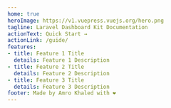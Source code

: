 ```yaml
---
home: true
heroImage: https://v1.vuepress.vuejs.org/hero.png
tagline: Laravel Dashboard Kit Documentation
actionText: Quick Start →
actionLink: /guide/
features:
- title: Feature 1 Title
  details: Feature 1 Description
- title: Feature 2 Title
  details: Feature 2 Description
- title: Feature 3 Title
  details: Feature 3 Description
footer: Made by Amro Khaled with ❤️
---
```

